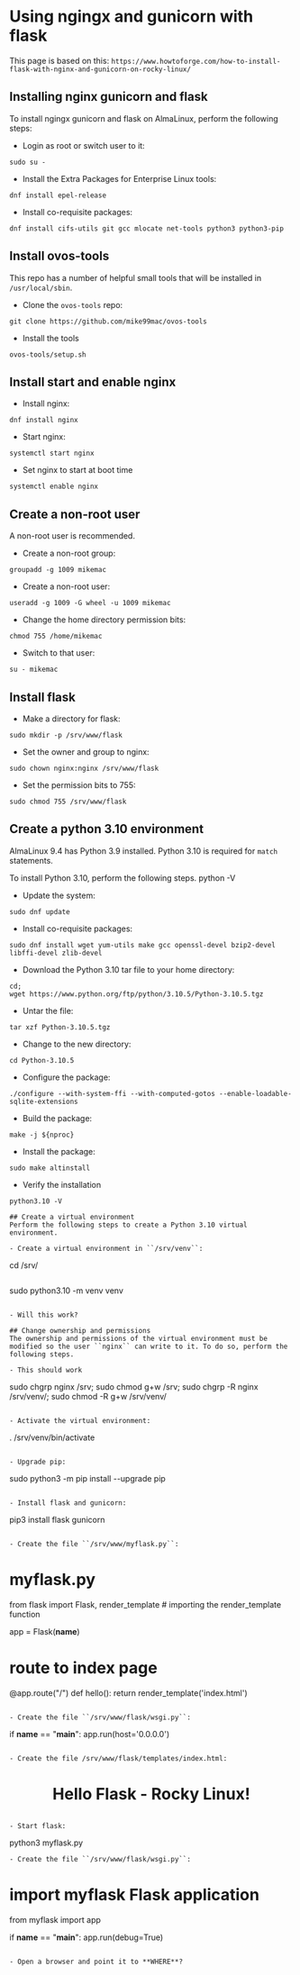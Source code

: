 # Using ngingx and gunicorn with flask

This page is based on this: ``https://www.howtoforge.com/how-to-install-flask-with-nginx-and-gunicorn-on-rocky-linux/``

## Installing nginx gunicorn and flask
To install ngingx gunicorn and flask on AlmaLinux, perform the following steps:

- Login as root or switch user to it:

```
sudo su -
```
 
- Install the Extra Packages for Enterprise Linux tools:

```
dnf install epel-release
```

- Install co-requisite packages:

```
dnf install cifs-utils git gcc mlocate net-tools python3 python3-pip 
```

## Install ovos-tools
This repo has a number of helpful small tools that will be installed in ``/usr/local/sbin``. 
- Clone the ``ovos-tools`` repo:

```
git clone https://github.com/mike99mac/ovos-tools
```

- Install the tools 

```
ovos-tools/setup.sh
```

## Install start and enable nginx
- Install nginx:

```
dnf install nginx 
```

- Start nginx:

```
systemctl start nginx
```

- Set nginx to start at boot time

```
systemctl enable nginx
```

## Create a non-root user
A non-root user is recommended.

- Create a non-root group: 

```
groupadd -g 1009 mikemac
```

- Create a non-root user:

```
useradd -g 1009 -G wheel -u 1009 mikemac
```

- Change the home directory permission bits:

```
chmod 755 /home/mikemac
```

- Switch to that user:

```
su - mikemac
```

## Install flask
- Make a directory for flask:

```
sudo mkdir -p /srv/www/flask
```

- Set the owner and group to nginx:

```
sudo chown nginx:nginx /srv/www/flask
```

- Set the permission bits to 755:

```
sudo chmod 755 /srv/www/flask
```

## Create a python 3.10 environment
AlmaLinux 9.4 has Python 3.9 installed.  Python 3.10 is required for ``match`` statements.  

To install Python 3.10, perform the following steps.
python -V
- Update the system:

```
sudo dnf update
```

- Install co-requisite packages:
```
sudo dnf install wget yum-utils make gcc openssl-devel bzip2-devel libffi-devel zlib-devel
```

- Download the Python 3.10 tar file to your home directory:

```
cd; 
wget https://www.python.org/ftp/python/3.10.5/Python-3.10.5.tgz
```

- Untar the file:

```
tar xzf Python-3.10.5.tgz
```

- Change to the new directory:

```
cd Python-3.10.5
```

- Configure the package:

```
./configure --with-system-ffi --with-computed-gotos --enable-loadable-sqlite-extensions
```

- Build the package:

```
make -j ${nproc}
```

- Install the package:

```
sudo make altinstall
```

- Verify the installation

```
python3.10 -V

## Create a virtual environment
Perform the following steps to create a Python 3.10 virtual environment.

- Create a virtual environment in ``/srv/venv``:

```
cd /srv/
```

```
sudo python3.10 -m venv venv
```

- Will this work?

## Change ownership and permissions
The ownership and permissions of the virtual environment must be modified so the user ``nginx`` can write to it. To do so, perform the following steps.

- This should work
```
sudo chgrp nginx /srv; 
sudo chmod g+w /srv; 
sudo chgrp -R nginx /srv/venv/; 
sudo chmod -R g+w /srv/venv/
```

- Activate the virtual environment:

```
. /srv/venv/bin/activate
```
  
- Upgrade pip:

```
sudo python3 -m pip install --upgrade pip
```

- Install flask and gunicorn:

```
pip3 install flask gunicorn
```

- Create the file ``/srv/www/myflask.py``:

```
# myflask.py
from flask import Flask, render_template  # importing the render_template function

app = Flask(__name__)
# route to index page
@app.route("/")
def hello():
    return render_template('index.html')
```

- Create the file ``/srv/www/flask/wsgi.py``: 

```
if __name__ == "__main__":
    app.run(host='0.0.0.0')
```

- Create the file /srv/www/flask/templates/index.html:

```
<html>
    <body>
        <h1><center>Hello Flask - Rocky Linux!</center></h1>
    </body>
</html>

```

- Start flask:

```
python3 myflask.py

```
- Create the file ``/srv/www/flask/wsgi.py``:

```
# import myflask Flask application
from myflask import app

if __name__ == "__main__":
    app.run(debug=True)
```

- Open a browser and point it to **WHERE**?
 

